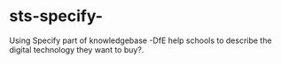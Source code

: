 # sts-specify-
Using Specify part of knowledgebase -DfE help schools to describe the digital technology they want to buy?.
